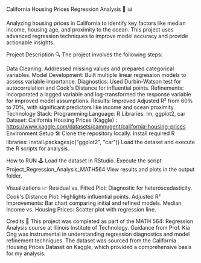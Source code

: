 California Housing Prices Regression Analysis 🏡 📊

Analyzing housing prices in California to identify key factors like median income, housing age, and proximity to the ocean. This project uses advanced regression techniques to improve model accuracy and provide actionable insights.

Project Description 🔍
The project involves the following steps:

Data Cleaning: Addressed missing values and prepared categorical variables.
Model Development: Built multiple linear regression models to assess variable importance.
Diagnostics: Used Durbin-Watson test for autocorrelation and Cook's Distance for influential points.
Refinements: Incorporated a lagged variable and log-transformed the response variable for improved model assumptions.
Results: Improved Adjusted R² from 60% to 70%, with significant predictors like income and ocean proximity.
Technology Stack:
Programming Language: R
Libraries: lm, ggplot2, car
Dataset: California Housing Prices (Kaggle) : https://www.kaggle.com/datasets/camnugent/california-housing-prices
Environment Setup 🛠️
Clone the repository locally.
Install required R libraries:
install.packages(c("ggplot2", "car"))
Load the dataset and execute the R scripts for analysis.

How to RUN 🕹️
Load the dataset in RStudio.
Execute the script Project_Regression_Analysis_MATH564
View results and plots in the output folder.

Visualizations 📈
Residual vs. Fitted Plot: Diagnostic for heteroscedasticity.
Cook's Distance Plot: Highlights influential points.
Adjusted R² Improvements: Bar chart comparing initial and refined models.
Median Income vs. Housing Prices: Scatter plot with regression line.

Credits 🙌
This project was completed as part of the MATH 564: Regression Analysis course at Illinois Institute of Technology.
Guidance from Prof. Kia Ong was instrumental in understanding regression diagnostics and model refinement techniques.
The dataset was sourced from the California Housing Prices Dataset on Kaggle, which provided a comprehensive basis for my analysis.
